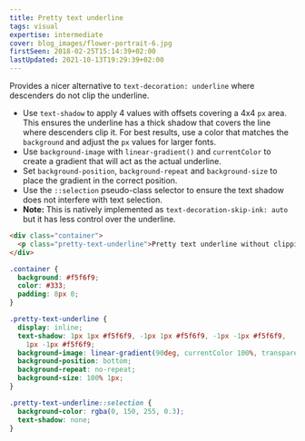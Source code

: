 ```yaml
---
title: Pretty text underline
tags: visual
expertise: intermediate
cover: blog_images/flower-portrait-6.jpg
firstSeen: 2018-02-25T15:14:39+02:00
lastUpdated: 2021-10-13T19:29:39+02:00
---
```


Provides a nicer alternative to `text-decoration: underline` where descenders do not clip the underline.

- Use `text-shadow` to apply 4 values with offsets covering a 4x4 `px` area. This ensures the underline has a thick shadow that covers the line where descenders clip it. For best results, use a color that matches the `background` and adjust the `px` values for larger fonts.
- Use `background-image` with `linear-gradient()` and `currentColor` to create a gradient that will act as the actual underline.
- Set `background-position`, `background-repeat` and `background-size` to place the gradient in the correct position.
- Use the `::selection` pseudo-class selector to ensure the text shadow does not interfere with text selection.
- **Note:** This is natively implemented as `text-decoration-skip-ink: auto` but it has less control over the underline.

```html
<div class="container">
  <p class="pretty-text-underline">Pretty text underline without clipping descenders.</p>
</div>
```

```css
.container {
  background: #f5f6f9;
  color: #333;
  padding: 8px 0;
}

.pretty-text-underline {
  display: inline;
  text-shadow: 1px 1px #f5f6f9, -1px 1px #f5f6f9, -1px -1px #f5f6f9,
    1px -1px #f5f6f9;
  background-image: linear-gradient(90deg, currentColor 100%, transparent 100%);
  background-position: bottom;
  background-repeat: no-repeat;
  background-size: 100% 1px;
}

.pretty-text-underline::selection {
  background-color: rgba(0, 150, 255, 0.3);
  text-shadow: none;
}
```
